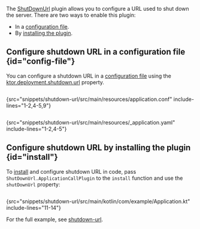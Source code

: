 [//]: # (title: Shutdown URL)

<primary-label ref="server-plugin"/>

<tldr>
<var name="example_name" value="shutdown-url"/>
<include from="lib.topic" element-id="download_example"/>
</tldr>

The [ShutDownUrl](https://api.ktor.io/ktor-server-core/io.ktor.server.engine/-shut-down-url/index.html)
plugin allows you to configure a URL used to shut down the server.
There are two ways to enable this plugin:

- In a [configuration file](#config-file).
- By [installing the plugin](#install).

## Configure shutdown URL in a configuration file {id="config-file"}

You can configure a shutdown URL in a [configuration file](server-configuration-file.topic) using
the [ktor.deployment.shutdown.url](server-configuration-file.topic#predefined-properties) property.

<tabs group="config">
<tab title="application.conf" group-key="hocon">

```shell
```

{src="snippets/shutdown-url/src/main/resources/application.conf" include-lines="1-2,4-5,9"}

</tab>
<tab title="application.yaml" group-key="yaml">

```yaml
```

{src="snippets/shutdown-url/src/main/resources/_application.yaml" include-lines="1-2,4-5"}

</tab>
</tabs>

## Configure shutdown URL by installing the plugin {id="install"}

To [install](server-plugins.md#install) and configure shutdown URL in code, pass `ShutDownUrl.ApplicationCallPlugin` to
the `install` function and use the `shutDownUrl` property:

```kotlin
```

{src="snippets/shutdown-url/src/main/kotlin/com/example/Application.kt" include-lines="11-14"}

For the full example,
see [shutdown-url](https://github.com/ktorio/ktor-documentation/tree/%ktor_version%/codeSnippets/snippets/shutdown-url).